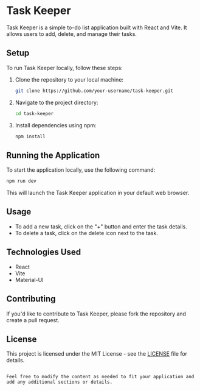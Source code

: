 # Task Keeper

Task Keeper is a simple to-do list application built with React and Vite. It allows users to add, delete, and manage their tasks.

## Setup

To run Task Keeper locally, follow these steps:

1. Clone the repository to your local machine:

   ```bash
   git clone https://github.com/your-username/task-keeper.git

2. Navigate to the project directory:

   ```bash
   cd task-keeper
   ```

3. Install dependencies using npm:

   ```bash
   npm install
   ```

## Running the Application

To start the application locally, use the following command:

```bash
npm run dev
```

This will launch the Task Keeper application in your default web browser.

## Usage

- To add a new task, click on the "+" button and enter the task details.
- To delete a task, click on the delete icon next to the task.

## Technologies Used

- React
- Vite
- Material-UI

## Contributing

If you'd like to contribute to Task Keeper, please fork the repository and create a pull request.

## License

This project is licensed under the MIT License - see the [LICENSE](LICENSE) file for details.
```

Feel free to modify the content as needed to fit your application and add any additional sections or details.

